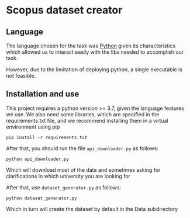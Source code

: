 # Scopus dataset creator
## Language
The language chosen for the task was [Python](https://www.python.org/) given its characteristics which allowed us to 
interact easily with the libs needed to accomplish our task.

However, due to the limitation of deploying python, a single executable is not feasible.

## Installation and use
This project requires a python version >= 3.7, given the language features we use.
We also need some libraries, which are specified in the requirements.txt file, and we recommend installing them in a 
virtual environment using pip
```
pip install -r requirements.txt
``` 

After that, you should run the file `api_downloader.py` as follows:
```
python api_downloader.py
```
Which will download most of the data and sometimes asking for clarifications in which university you are looking for

After that, use `dataset_generator.py` as follows:
```
python dataset_generator.py
```
Which in turn will create the dataset by default in the Data subdirectory
